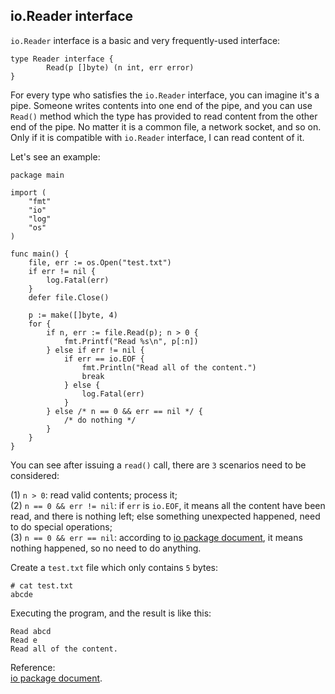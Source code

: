 io.Reader interface
----
`io.Reader` interface is a basic and very frequently-used interface:  

	type Reader interface {
	        Read(p []byte) (n int, err error)
	}
For every type who satisfies the `io.Reader` interface, you can imagine it's a pipe. Someone writes contents into one end of the pipe, and you can use `Read()` method which the type has provided to read content from the other end of the pipe. No matter it is a common file, a network socket, and so on. Only if it is compatible with `io.Reader` interface, I can read content of it.  

Let's see an example:  

	package main
	
	import (
		"fmt"
		"io"
		"log"
		"os"
	)
	
	func main() {
		file, err := os.Open("test.txt")
		if err != nil {
			log.Fatal(err)
		}
		defer file.Close()
	
		p := make([]byte, 4)
		for {
			if n, err := file.Read(p); n > 0 {
				fmt.Printf("Read %s\n", p[:n])
			} else if err != nil {
				if err == io.EOF {
					fmt.Println("Read all of the content.")
					break
				} else {
					log.Fatal(err)
				}
			} else /* n == 0 && err == nil */ {
				/* do nothing */
			}
		}
	}

You can see after issuing a `read()` call, there are `3` scenarios need to be considered:  

(1) `n > 0`: read valid contents; process it;  
(2) `n == 0 && err != nil`: if `err` is `io.EOF`, it means all the content have been read, and there is nothing left; else something unexpected happened, need to do special operations;  
(3) `n == 0 && err == nil`: according to [io package document](https://golang.org/pkg/io/#Reader), it means nothing happened, so no need to do anything.  

Create a `test.txt` file which only contains `5` bytes:  

	# cat test.txt
	abcde
Executing the program, and the result is like this:  

	Read abcd
	Read e
	Read all of the content.

Reference:  
[io package document](https://golang.org/pkg/io/#Reader).